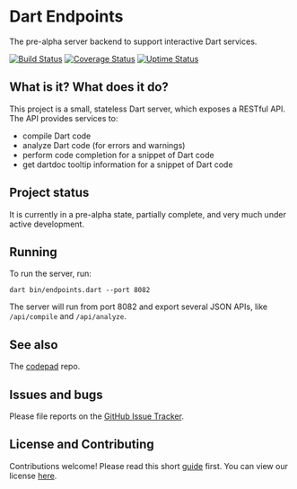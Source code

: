 # Dart Endpoints

The pre-alpha server backend to support interactive Dart services.

[![Build Status](https://travis-ci.org/dart-lang/endpoints.svg?branch=master)](https://travis-ci.org/dart-lang/endpoints)
[![Coverage Status](https://coveralls.io/repos/dart-lang/endpoints/badge.svg?branch=master)](https://coveralls.io/r/dart-lang/endpoints?branch=master)
[![Uptime Status](https://img.shields.io/badge/uptime-StatusCake-blue.svg)](http://uptime.statuscake.com/?TestID=6FVej0AP1A)

## What is it? What does it do?

This project is a small, stateless Dart server, which exposes a RESTful API.
The API provides services to:

- compile Dart code
- analyze Dart code (for errors and warnings)
- perform code completion for a snippet of Dart code
- get dartdoc tooltip information for a snippet of Dart code

## Project status

It is currently in a pre-alpha state, partially complete, and very much under active development.

## Running

To run the server, run:

    dart bin/endpoints.dart --port 8082

The server will run from port 8082 and export several JSON APIs, like
`/api/compile` and `/api/analyze`.

## See also

The [codepad](https://github.com/dart-lang/codepad) repo.

## Issues and bugs

Please file reports on the
[GitHub Issue Tracker](https://github.com/dart-lang/endpoints/issues).

## License and Contributing

Contributions welcome! Please read this short
[guide](https://github.com/dart-lang/endpoints/wiki/Contributing) first.
You can view our license
[here](https://github.com/dart-lang/endpoints/blob/master/LICENSE).
